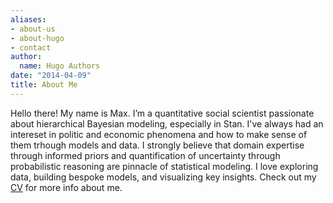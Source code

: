 ```yaml
---
aliases:
- about-us
- about-hugo
- contact
author:
  name: Hugo Authors
date: "2014-04-09"
title: About Me
---
```


Hello there! My name is Max. I’m a quantitative social scientist passionate about hierarchical Bayesian modeling, especially in Stan. I've always had an intereset in politic and economic phenomena and how to make sense of them trhough models and data. I strongly believe that domain expertise through informed priors and quantification of uncertainty through probabilistic reasoning are pinnacle of statistical modeling. I love exploring data, building bespoke models, and visualizing key insights. Check out my [CV](/about/cv/max-mantei-cv-en.pdf) for more info about me.